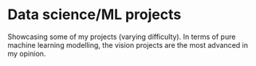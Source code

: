 # Data science/ML projects

Showcasing some of my projects (varying difficulty). In terms of pure machine learning modelling, the vision projects are the most advanced in my opinion. 


